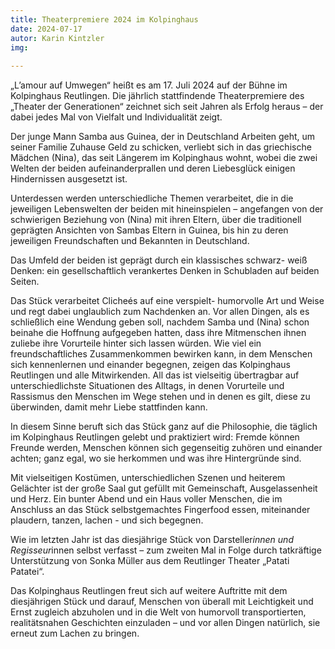 ```yaml
---
title: Theaterpremiere 2024 im Kolpinghaus
date: 2024-07-17
autor: Karin Kintzler
img:
  
---
```


„L’amour auf Umwegen“ heißt es am 17. Juli 2024 auf der Bühne im Kolpinghaus Reutlingen. 
Die jährlich stattfindende Theaterpremiere des „Theater der Generationen“ zeichnet sich seit Jahren als Erfolg heraus – der dabei jedes Mal von Vielfalt und Individualität zeigt. 
<!--mehr-->

Der junge Mann Samba aus Guinea, der in Deutschland Arbeiten geht, um seiner Familie Zuhause Geld zu schicken, verliebt sich in das griechische Mädchen (Nina), das seit Längerem im Kolpinghaus wohnt, wobei die zwei Welten der beiden aufeinanderprallen und deren Liebesglück einigen Hindernissen ausgesetzt ist.

Unterdessen werden unterschiedliche Themen verarbeitet, die in die jeweiligen Lebenswelten der beiden mit hineinspielen – angefangen von der schwierigen Beziehung von (Nina) mit ihren Eltern, über die traditionell geprägten Ansichten von Sambas Eltern in Guinea, bis hin zu deren jeweiligen Freundschaften und Bekannten in Deutschland.

Das Umfeld der beiden ist geprägt durch ein klassisches schwarz- weiß Denken: ein gesellschaftlich verankertes Denken in Schubladen auf beiden Seiten.

Das Stück verarbeitet Clicheés auf eine verspielt- humorvolle Art und Weise und regt dabei unglaublich zum Nachdenken an. Vor allen Dingen, als es schließlich eine Wendung geben soll, nachdem Samba und (Nina) schon beinahe die Hoffnung aufgegeben hatten, dass ihre Mitmenschen ihnen zuliebe ihre Vorurteile hinter sich lassen würden. 
Wie viel ein freundschaftliches Zusammenkommen bewirken kann, in dem Menschen sich kennenlernen und einander begegnen, zeigen das Kolpinghaus Reutlingen und alle Mitwirkenden. All das ist vielseitig übertragbar auf unterschiedlichste Situationen des Alltags, in denen Vorurteile und Rassismus den Menschen im Wege stehen und in denen es gilt, diese zu überwinden, damit mehr Liebe stattfinden kann. 

In diesem Sinne beruft sich das Stück ganz auf die Philosophie, die täglich im Kolpinghaus Reutlingen gelebt und praktiziert wird: Fremde können Freunde werden, Menschen können sich gegenseitig zuhören und einander achten; ganz egal, wo sie herkommen und was ihre Hintergründe sind. 

Mit vielseitigen Kostümen, unterschiedlichen Szenen und heiterem Gelächter ist der große Saal gut gefüllt mit Gemeinschaft, Ausgelassenheit und Herz. Ein bunter Abend und ein Haus voller Menschen, die im Anschluss an das Stück selbstgemachtes Fingerfood essen, miteinander plaudern, tanzen, lachen - und sich begegnen. 

Wie im letzten Jahr ist das diesjährige Stück von Darsteller*innen und Regisseur*innen selbst verfasst – zum zweiten Mal in Folge durch tatkräftige Unterstützung von Sonka Müller aus dem Reutlinger Theater „Patati Patatei“.

Das Kolpinghaus Reutlingen freut sich auf weitere Auftritte mit dem diesjährigen Stück und darauf, Menschen von überall mit Leichtigkeit und Ernst zugleich abzuholen und in die Welt von humorvoll transportierten, realitätsnahen Geschichten einzuladen – und vor allen Dingen natürlich, sie erneut zum Lachen zu bringen. 
